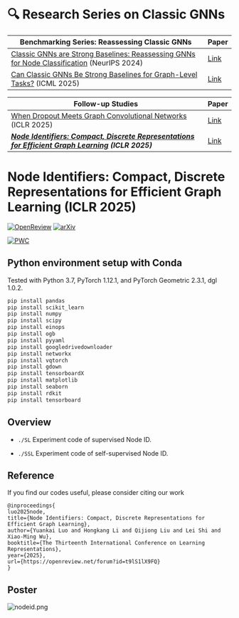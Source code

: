 # 🔍 Research Series on Classic GNNs

| Benchmarking Series: Reassessing Classic GNNs | Paper |
| - | - |
| [Classic GNNs are Strong Baselines: Reassessing GNNs for Node Classification](https://github.com/LUOyk1999/tunedGNN) (NeurIPS 2024) | [Link](https://openreview.net/forum?id=xkljKdGe4E) |
| [Can Classic GNNs Be Strong Baselines for Graph-Level Tasks?](https://github.com/LUOyk1999/GNNPlus) (ICML 2025) | [Link](https://arxiv.org/abs/2502.09263) | 

| Follow-up Studies | Paper |
| - | - |
| [When Dropout Meets Graph Convolutional Networks](https://github.com/LUOyk1999/dropout-theory) (ICLR 2025)  | [Link](https://openreview.net/forum?id=PwxYoMvmvy) | 
| **_[Node Identifiers: Compact, Discrete Representations for Efficient Graph Learning](https://github.com/LUOyk1999/NodeID) (ICLR 2025)_** | [Link](https://openreview.net/forum?id=t9lS1lX9FQ) | 

# Node Identifiers: Compact, Discrete Representations for Efficient Graph Learning (ICLR 2025)

[![OpenReview](https://img.shields.io/badge/OpenReview-t9lS1lX9FQ-b31b1b.svg)](https://openreview.net/forum?id=t9lS1lX9FQ) [![arXiv](https://img.shields.io/badge/arXiv-2405.16435-b31b1b.svg)](https://arxiv.org/abs/2405.16435)

[![PWC](https://img.shields.io/endpoint.svg?url=https://paperswithcode.com/badge/structure-aware-semantic-node-identifiers-for/node-classification-on-questions)](https://paperswithcode.com/sota/node-classification-on-questions?p=structure-aware-semantic-node-identifiers-for)

## Python environment setup with Conda

Tested with Python 3.7, PyTorch 1.12.1, and PyTorch Geometric 2.3.1, dgl 1.0.2.
```bash
pip install pandas
pip install scikit_learn
pip install numpy
pip install scipy
pip install einops
pip install ogb
pip install pyyaml
pip install googledrivedownloader
pip install networkx
pip install vqtorch
pip install gdown
pip install tensorboardX
pip install matplotlib
pip install seaborn
pip install rdkit
pip install tensorboard
```

## Overview

* `./SL` Experiment code of supervised Node ID.

* `./SSL` Experiment code of self-supervised Node ID.

## Reference

If you find our codes useful, please consider citing our work

```
@inproceedings{
luo2025node,
title={Node Identifiers: Compact, Discrete Representations for Efficient Graph Learning},
author={Yuankai Luo and Hongkang Li and Qijiong Liu and Lei Shi and Xiao-Ming Wu},
booktitle={The Thirteenth International Conference on Learning Representations},
year={2025},
url={https://openreview.net/forum?id=t9lS1lX9FQ}
}
```


## Poster

![nodeid.png](https://raw.githubusercontent.com/LUOyk1999/images/refs/heads/main/images/nodeid.png)

